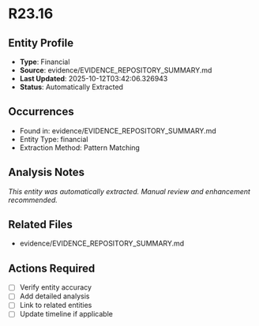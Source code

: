 # R23.16

## Entity Profile
- **Type**: Financial
- **Source**: evidence/EVIDENCE_REPOSITORY_SUMMARY.md
- **Last Updated**: 2025-10-12T03:42:06.326943
- **Status**: Automatically Extracted

## Occurrences
- Found in: evidence/EVIDENCE_REPOSITORY_SUMMARY.md
- Entity Type: financial
- Extraction Method: Pattern Matching

## Analysis Notes
*This entity was automatically extracted. Manual review and enhancement recommended.*

## Related Files
- evidence/EVIDENCE_REPOSITORY_SUMMARY.md

## Actions Required
- [ ] Verify entity accuracy
- [ ] Add detailed analysis
- [ ] Link to related entities
- [ ] Update timeline if applicable
